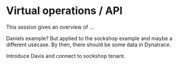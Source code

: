 # Virtual operations / API

This session gives an overview of ...

Daniels example? But applied to the sockshop example and maybe a different usecase. By then, there should be some data in Dynatrace.

Introduce Davis and connect to sockshop tenant.

